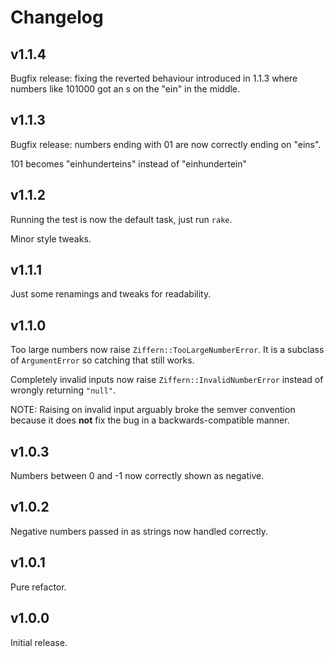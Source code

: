 # Changelog

## v1.1.4

Bugfix release: fixing the reverted behaviour introduced in 1.1.3 where numbers like
101000 got an s on the "ein" in the middle.

## v1.1.3

Bugfix release: numbers ending with 01 are now correctly ending on "eins".

101 becomes "einhunderteins" instead of "einhundertein"

## v1.1.2

Running the test is now the default task, just run `rake`.

Minor style tweaks.

## v1.1.1

Just some renamings and tweaks for readability.

## v1.1.0

Too large numbers now raise `Ziffern::TooLargeNumberError`. It is a subclass
of `ArgumentError` so catching that still works.

Completely invalid inputs now raise `Ziffern::InvalidNumberError` instead of
wrongly returning `"null"`.

NOTE: Raising on invalid input arguably broke the semver convention because it
does **not** fix the bug in a backwards-compatible manner.

## v1.0.3

Numbers between 0 and -1 now correctly shown as negative.

## v1.0.2

Negative numbers passed in as strings now handled correctly.

## v1.0.1

Pure refactor.

## v1.0.0

Initial release.
